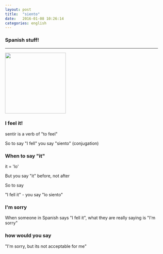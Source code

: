 ```yaml
---
layout: post
title:  "siento"
date:   2016-01-08 10:26:14
categories: english
---
```

### Spanish stuff!
-----------

<img width='200' src="http://aretheyoldenough.com/wp-content/uploads/2014/12/dora-the-explorer.jpg" />

### I feel it! 

sentir is a verb of "to feel"

So to say "I fell" you say "siento" (conjugation)

### When to say "it" 

it = 'lo' 

But you say "it" before, not after

So to say

"I fell it" - you say "lo siento"

### I'm sorry

When someone in Spanish says "I fell it", what they are really saying is "I'm sorry"


### how would you say

"I'm sorry, but its not acceptable for me"










